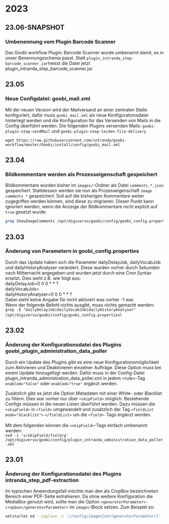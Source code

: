 # 2023

## 23.06-SNAPSHOT

### Umbenennung vom Plugin Barcode Scanner

Das Goobi workflow Plugin: Barcode Scanner wurde umbenannt damit, es in unser Benennungsschema passt. Statt `plugin_intranda_step-barcode_scanner.jar`heisst die Datei jetzt plugin\_intranda\_step\_barcode\_scanner.jar.



## 23.05

### Neue Configdatei: goobi\_mail.xml

Mit der neuen Version wird der Mailversand an einer zentralen Stelle konfiguriert, dafür muss `goobi_mail.xml` als neue Konfigurationsdatei hinterlegt werden und die Konfiguration für das Versenden von Mails in die Config überführt werden. Die folgenden Plugins versenden Mails: `goobi-plugin-step-sendMail` und `goobi-plugin-step-leiden-file-delivery`

```
wget https://raw.githubusercontent.com/intranda/goobi-workflow/master/Goobi/install/config/goobi_mail.xml
```

## 23.04

### Bildkommentare werden als Prozesseigenschaft gespeichert

Bildkommentare wurden bisher im `images/`-Ordner als Datei `comments_*.json` gespeichert. Stattdessen werden sie nun als Prozesseigenschaft `image comments *` gespeichert. Soll auf die bisherigen Kommentare weiter zugegriffen werden können, sind diese zu migrieren. Dieser Punkt kann ignoriert werden, wenn die Anzeige der Bildkommentare nicht explizit auf `true` gesetzt wurde:

```bash
grep ShowImageComments /opt/digiverso/goobi/config/goobi_config.properties
```

##

## 23.03&#x20;

### Änderung von Parametern in goobi\_config.properties

Durch das Update haben sich die Parameter dailyDelayJob, dailyVocabJob und dailyHistoryAnalyser verändert. Diese wurden vorher durch Sekunden nach Mitternacht angegeben und wurden jetzt durch eine Cron Syntax ersetzt. Dies sieht z.B. wie folgt aus:\
dailyDelayJob=0 0 0 \* \* ? \
dailyVocabJob= \
dailyHistoryAnalyser=0 0 0 \* \* ?\
Dabei steht keine Angabe für nicht aktiviert was vorher -1 war.\
Wenn der folgende Befehl nichts ausgibt, muss nichts gemacht werden:\
`grep -E "dailyDelayJob|dailyVocabJob|dailyHistoryAnalyser" /opt/digiverso/goobi/config/goobi_config.properties`\




## 23.02

### Änderung der Konfigurationsdatei des Plugins goobi\_plugin\_administration\_data\_poller

Durch ein Update des Plugins gibt es eine neue Konfigurationsmöglichkeit zum Aktivieren und Deaktivieren einzelner Aufträge. Diese Option muss bei einem Update hinzugefügt werden. Dafür muss in der Config-Datei plugin\_intranda\_administration\_data\_poller.xml in jedem \<rule>-Tag `enabled="false"` oder `enabled="true"` ergänzt werden.

Zusätzlich gibt es jetzt die Option Metadaten mit einer White- oder Blacklist zu filtern. Dies war vorher nur über `<skipField>` möglich. Bestehende Configs müssen in die neuen Listen überführt werden. Dazu müssen die `<skipField>` in `<field>` umgewandelt und zusätzlich der Tag `<fieldList mode="blacklist">` `</fieldList>` um die `<field>-`Tags ergänzt werden.\
\
Mit dem folgenden können die `<skipField>`-Tags einfach umbenannt werden:\
`sed -i 's/skipField/field/g' /opt/digiverso/goobi/config/plugin_intranda_administration_data_poller.xml`



## 23.01

### Änderung der Konfigurationsdatei des Plugins intranda\_step\_pdf-extraction

Im typischen Anwendungsfall möchte man den als CropBox bezeichneten Bereich einer PDF-Seite extrahieren. Da ohne weitere Konfiguration die MediaBox genutzt wird, sollte man die Option `<generatorParameter>-cropbox</generatorParameter>` im `images`-Block setzen. Zum Beispiel so:

```bash
xmlstarlet ed --inplace -s '//config/images[not(generatorParameter)]' -t elem -n generatorParameter -v '-cropbox' /opt/digiverso/goobi/config/plugin_intranda_step_pdf-extraction.xml
```
